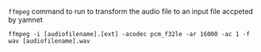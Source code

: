 `ffmpeg` command to run to transform the audio file to an input file accpeted by yamnet
```
ffmpeg -i [audiofilename].[ext] -acodec pcm_f32le -ar 16000 -ac 1 -f wav [audiofilename].wav
````
